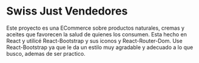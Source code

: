 # Swiss Just Vendedores

Este proyecto es una ECommerce sobre productos naturales, cremas y aceites que favorecen la salud de quienes los consumen. Esta hecho en React y utilicé 
React-Bootstrap y sus iconos y React-Router-Dom.
Use React-Bootstrap ya que le da un estilo muy agradable y adecuado a lo que busco, ademas de ser practico.
